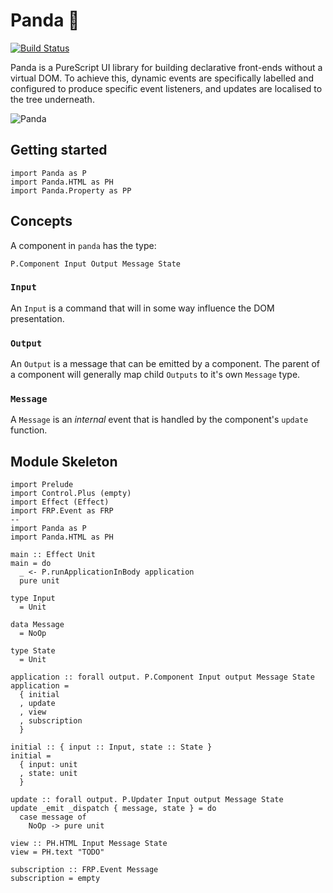 # Panda 🐼

[![Build Status](https://travis-ci.org/jmackie/purescript-panda.svg?branch=master)](https://travis-ci.org/jmackie/purescript-panda)

Panda is a PureScript UI library for building declarative front-ends without a
virtual DOM. To achieve this, dynamic events are specifically labelled and
configured to produce specific event listeners, and updates are localised to
the tree underneath.

![Panda](https://raw.githubusercontent.com/i-am-tom/purescript-panda/master/panda.png)

## Getting started

```
import Panda as P
import Panda.HTML as PH
import Panda.Property as PP
```

## Concepts

A component in `panda` has the type:

```
P.Component Input Output Message State
```

### `Input`

An `Input` is a command that will in some way influence the DOM presentation.

### `Output`

An `Output` is a message that can be emitted by a component. The parent of a
component will generally map child `Outputs` to it's own `Message` type.

### `Message`

A `Message` is an _internal_ event that is handled by the component's `update`
function.

## Module Skeleton

```
import Prelude
import Control.Plus (empty)
import Effect (Effect)
import FRP.Event as FRP
--
import Panda as P
import Panda.HTML as PH

main :: Effect Unit
main = do
  _ <- P.runApplicationInBody application
  pure unit

type Input
  = Unit

data Message
  = NoOp

type State
  = Unit

application :: forall output. P.Component Input output Message State
application =
  { initial
  , update
  , view
  , subscription
  }

initial :: { input :: Input, state :: State }
initial =
  { input: unit
  , state: unit
  }

update :: forall output. P.Updater Input output Message State
update _emit _dispatch { message, state } = do
  case message of
    NoOp -> pure unit

view :: PH.HTML Input Message State
view = PH.text "TODO"

subscription :: FRP.Event Message
subscription = empty
```
